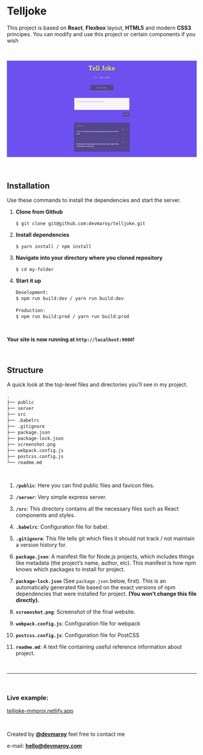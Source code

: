 # **Telljoke**

This project is based on **React**, **Flexbox** layout, **HTML5** and modern **CSS3** principes. You can modify and use this project or certain components if you wish


<br>


![](screenshot.png)


<br>

## Installation ##

Use these commands to install the dependencies and start the server.

1. **Clone from Github**

    ```
    $ git clone git@github.com:devmaroy/telljoke.git
    ```
2. **Install dependencies**
   ```
   $ yarn install / npm install
   ```
3. **Navigate into your directory where you cloned repository**
    ```
    $ cd my-folder
    ```
4. **Start it up**
    ```
    Development:
    $ npm run build:dev / yarn run build:dev

    Production:
    $ npm run build:prod / yarn run build:prod
    ```
<br>

**Your site is now running at `http://localhost:9000`!**


<br>


## Structure ##

A quick look at the top-level files and directories you'll see in my project.

    .
    ├── public
    ├── server
    ├── src
    ├── .babelrc
    ├── .gitignore
    ├── package.json
    ├── package-lock.json
    ├── screenshot.png
    ├── webpack.config.js
    ├── postcss.config.js
    └── readme.md

<br>

1.  **`/public`**: Here you can find public files and favicon files.
 
2.  **`/server`**: Very simple express server.
  
3.  **`/src`**: This directory contains all the necessary files such as React components and styles.

4.  **`.babelrc`**: Configuration file for babel.
  
5.  **`.gitignore`**: This file tells git which files it should not track / not maintain a version history for.

6.  **`package.json`**: A manifest file for Node.js projects, which includes things like metadata (the project’s name, author, etc). This manifest is how npm knows which packages to install for project.

7.  **`package-lock.json`** (See `package.json` below, first). This is an automatically generated file based on the exact versions of npm dependencies that were installed for project. **(You won’t change this file directly).**

8.  **`screenshot.png`**: Screenshot of the final website.
  
9.  **`webpack.config.js`**: Configuration file for webpack

10. **`postcss.config.js`**: Configuration file for PostCSS

11. **`readme.md`**: A text file containing useful reference information about project.


<br>

<hr>

<br>

###  Live example: 
[telljoke-mmproj.netlify.app](https://telljoke-mmproj.netlify.app)

<br>

Created by **[@devmaroy](https://twitter.com/devmaroy)** feel free to contact me 

e-mail: **[hello@devmaroy.com](hello@devmaroy.com)**
